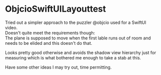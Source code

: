 # ObjcioSwiftUILayouttest
Tried out a simpler approach to the puzzler @objcio used for a SwiftUI video.  
Doesn't quite meet the requirements though:  
The plane is supposed to move when the first lable runs out of room and needs
to be elided and this doesn't do that.

Looks pretty good otherwise and avoids the shadow view hierarchy just for measuring
which is what bothered me enough to take a stab at this.

Have some other ideas I may try out, time permitting.
